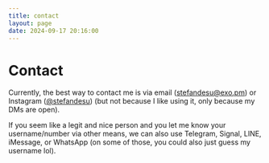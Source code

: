 ```yaml
---
title: contact
layout: page
date: 2024-09-17 20:16:00
---
```


# Contact

Currently, the best way to contact me is via email ([&#115;&#116;&#101;&#102;&#097;&#110;&#100;&#101;&#115;&#117;&#064;&#101;&#120;&#111;&#046;&#112;&#109;](mailto:&#115;&#116;&#101;&#102;&#097;&#110;&#100;&#101;&#115;&#117;&#064;&#101;&#120;&#111;&#046;&#112;&#109;)) or Instagram ([@stefandesu](https://www.instagram.com/stefandesu/)) (but not because I like using it, only because my DMs are open).

If you seem like a legit and nice person and you let me know your username/number via other means, we can also use Telegram, Signal, LINE, iMessage, or WhatsApp (on some of those, you could also just guess my username lol).
